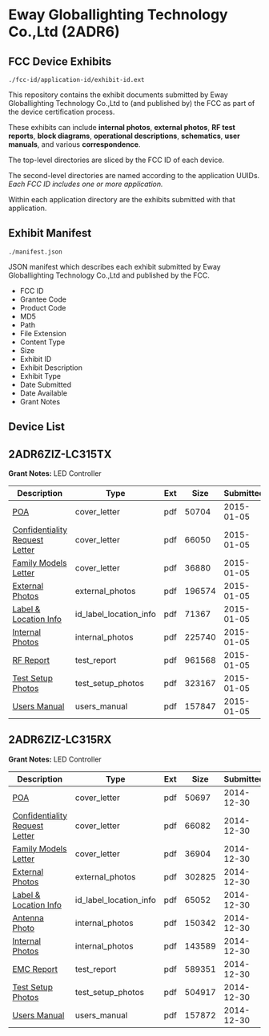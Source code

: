 # Eway Globallighting Technology Co.,Ltd (2ADR6)
## FCC Device Exhibits

```
./fcc-id/application-id/exhibit-id.ext
```

This repository contains the exhibit documents submitted by Eway Globallighting Technology Co.,Ltd to (and published by) the FCC as part of the device certification process.

These exhibits can include **internal photos**, **external photos**, **RF test reports**, **block diagrams**, **operational descriptions**, **schematics**, **user manuals**, and various **correspondence**.

The top-level directories are sliced by the FCC ID of each device.

The second-level directories are named according to the application UUIDs. *Each FCC ID includes one or more application.*

Within each application directory are the exhibits submitted with that application. 

## Exhibit Manifest

```
./manifest.json
```

JSON manifest which describes each exhibit submitted by Eway Globallighting Technology Co.,Ltd and published by the FCC.

- FCC ID
- Grantee Code
- Product Code
- MD5
- Path
- File Extension
- Content Type
- Size
- Exhibit ID
- Exhibit Description
- Exhibit Type
- Date Submitted
- Date Available
- Grant Notes

## Device List
## 2ADR6ZIZ-LC315TX
**Grant Notes:** LED Controller

| Description | Type | Ext | Size | Submitted | Available |
| ----------- | ---- | --- | ---- | --------- | --------- |
| [POA](2ADR6ZIZ-LC315TX/303e66caa1c2a0e4e4c9e7039889fa6b/2491246.pdf) | cover_letter | pdf | 50704 | 2015-01-05 | 2015-01-06 |
| [Confidentiality Request Letter](2ADR6ZIZ-LC315TX/303e66caa1c2a0e4e4c9e7039889fa6b/2491247.pdf) | cover_letter | pdf | 66050 | 2015-01-05 | 2015-01-06 |
| [Family Models Letter](2ADR6ZIZ-LC315TX/303e66caa1c2a0e4e4c9e7039889fa6b/2491248.pdf) | cover_letter | pdf | 36880 | 2015-01-05 | 2015-01-06 |
| [External Photos](2ADR6ZIZ-LC315TX/303e66caa1c2a0e4e4c9e7039889fa6b/2491254.pdf) | external_photos | pdf | 196574 | 2015-01-05 | 2015-01-06 |
| [Label & Location Info](2ADR6ZIZ-LC315TX/303e66caa1c2a0e4e4c9e7039889fa6b/2491256.pdf) | id_label_location_info | pdf | 71367 | 2015-01-05 | 2015-01-06 |
| [Internal Photos](2ADR6ZIZ-LC315TX/303e66caa1c2a0e4e4c9e7039889fa6b/2491255.pdf) | internal_photos | pdf | 225740 | 2015-01-05 | 2015-01-06 |
| [RF Report](2ADR6ZIZ-LC315TX/303e66caa1c2a0e4e4c9e7039889fa6b/2491252.pdf) | test_report | pdf | 961568 | 2015-01-05 | 2015-01-06 |
| [Test Setup Photos](2ADR6ZIZ-LC315TX/303e66caa1c2a0e4e4c9e7039889fa6b/2491253.pdf) | test_setup_photos | pdf | 323167 | 2015-01-05 | 2015-01-06 |
| [Users Manual](2ADR6ZIZ-LC315TX/303e66caa1c2a0e4e4c9e7039889fa6b/2491257.pdf) | users_manual | pdf | 157847 | 2015-01-05 | 2015-01-06 |
## 2ADR6ZIZ-LC315RX
**Grant Notes:** LED Controller

| Description | Type | Ext | Size | Submitted | Available |
| ----------- | ---- | --- | ---- | --------- | --------- |
| [POA](2ADR6ZIZ-LC315RX/9eaa1d340a2958f85e0ff49ab5ab8385/2488415.pdf) | cover_letter | pdf | 50697 | 2014-12-30 | 2014-12-31 |
| [Confidentiality Request Letter](2ADR6ZIZ-LC315RX/9eaa1d340a2958f85e0ff49ab5ab8385/2488416.pdf) | cover_letter | pdf | 66082 | 2014-12-30 | 2014-12-31 |
| [Family Models Letter](2ADR6ZIZ-LC315RX/9eaa1d340a2958f85e0ff49ab5ab8385/2488417.pdf) | cover_letter | pdf | 36904 | 2014-12-30 | 2014-12-31 |
| [External Photos](2ADR6ZIZ-LC315RX/9eaa1d340a2958f85e0ff49ab5ab8385/2488425.pdf) | external_photos | pdf | 302825 | 2014-12-30 | 2014-12-31 |
| [Label & Location Info](2ADR6ZIZ-LC315RX/9eaa1d340a2958f85e0ff49ab5ab8385/2488426.pdf) | id_label_location_info | pdf | 65052 | 2014-12-30 | 2014-12-31 |
| [Antenna Photo](2ADR6ZIZ-LC315RX/9eaa1d340a2958f85e0ff49ab5ab8385/2488423.pdf) | internal_photos | pdf | 150342 | 2014-12-30 | 2014-12-31 |
| [Internal Photos](2ADR6ZIZ-LC315RX/9eaa1d340a2958f85e0ff49ab5ab8385/2488424.pdf) | internal_photos | pdf | 143589 | 2014-12-30 | 2014-12-31 |
| [EMC Report](2ADR6ZIZ-LC315RX/9eaa1d340a2958f85e0ff49ab5ab8385/2488428.pdf) | test_report | pdf | 589351 | 2014-12-30 | 2014-12-31 |
| [Test Setup Photos](2ADR6ZIZ-LC315RX/9eaa1d340a2958f85e0ff49ab5ab8385/2488422.pdf) | test_setup_photos | pdf | 504917 | 2014-12-30 | 2014-12-31 |
| [Users Manual](2ADR6ZIZ-LC315RX/9eaa1d340a2958f85e0ff49ab5ab8385/2488427.pdf) | users_manual | pdf | 157872 | 2014-12-30 | 2014-12-31 |
